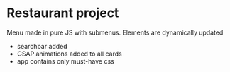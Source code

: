 # Restaurant project

Menu made in pure JS with submenus. Elements are dynamically updated

<ul><li>searchbar added</li>
<li>GSAP animations added to all cards</li>
<li>app contains only must-have css</li></ul>
